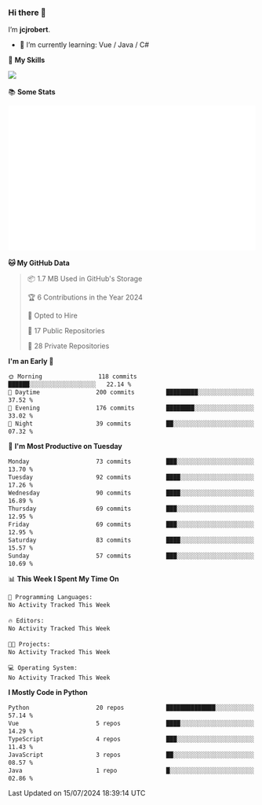 ### Hi there 👋

I’m **jcjrobert**.

- 🌱 I’m currently learning: Vue / Java / C#

🌟 **My Skills**

![](https://img.shields.io/badge/-Python-3e74a2?style=flat-square&logo=Python&logoColor=fff)

📚 **Some Stats**

![](https://github.com/jcjrobert/github-stats/blob/master/generated/overview.svg)

<!--START_SECTION:waka-->
**🐱 My GitHub Data** 

> 📦 1.7 MB Used in GitHub's Storage 
 > 
> 🏆 6 Contributions in the Year 2024
 > 
> 💼 Opted to Hire
 > 
> 📜 17 Public Repositories 
 > 
> 🔑 28 Private Repositories 
 > 
**I'm an Early 🐤** 

```text
🌞 Morning                118 commits         ██████░░░░░░░░░░░░░░░░░░░   22.14 % 
🌆 Daytime                200 commits         █████████░░░░░░░░░░░░░░░░   37.52 % 
🌃 Evening                176 commits         ████████░░░░░░░░░░░░░░░░░   33.02 % 
🌙 Night                  39 commits          ██░░░░░░░░░░░░░░░░░░░░░░░   07.32 % 
```
📅 **I'm Most Productive on Tuesday** 

```text
Monday                   73 commits          ███░░░░░░░░░░░░░░░░░░░░░░   13.70 % 
Tuesday                  92 commits          ████░░░░░░░░░░░░░░░░░░░░░   17.26 % 
Wednesday                90 commits          ████░░░░░░░░░░░░░░░░░░░░░   16.89 % 
Thursday                 69 commits          ███░░░░░░░░░░░░░░░░░░░░░░   12.95 % 
Friday                   69 commits          ███░░░░░░░░░░░░░░░░░░░░░░   12.95 % 
Saturday                 83 commits          ████░░░░░░░░░░░░░░░░░░░░░   15.57 % 
Sunday                   57 commits          ███░░░░░░░░░░░░░░░░░░░░░░   10.69 % 
```


📊 **This Week I Spent My Time On** 

```text
💬 Programming Languages: 
No Activity Tracked This Week

🔥 Editors: 
No Activity Tracked This Week

🐱‍💻 Projects: 
No Activity Tracked This Week

💻 Operating System: 
No Activity Tracked This Week
```

**I Mostly Code in Python** 

```text
Python                   20 repos            ██████████████░░░░░░░░░░░   57.14 % 
Vue                      5 repos             ████░░░░░░░░░░░░░░░░░░░░░   14.29 % 
TypeScript               4 repos             ███░░░░░░░░░░░░░░░░░░░░░░   11.43 % 
JavaScript               3 repos             ██░░░░░░░░░░░░░░░░░░░░░░░   08.57 % 
Java                     1 repo              █░░░░░░░░░░░░░░░░░░░░░░░░   02.86 % 
```




 Last Updated on 15/07/2024 18:39:14 UTC
<!--END_SECTION:waka-->
